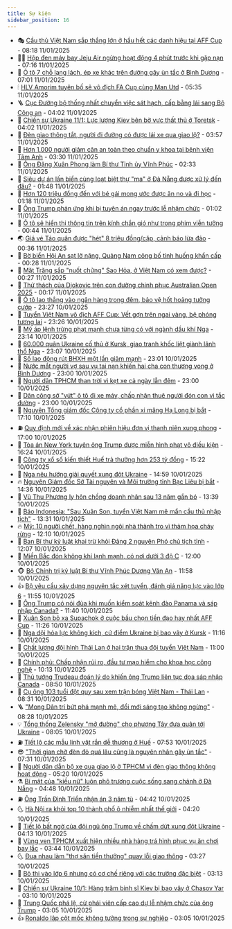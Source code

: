 ```yaml
---
title: Sự kiện
sidebar_position: 16
---
```


<!-- dantri-su-kien:START -->
- 🎭 [Cầu thủ Việt Nam sắp thắng lớn ở hầu hết các danh hiệu tại AFF Cup](https://dantri.com.vn/the-thao/cau-thu-viet-nam-sap-thang-lon-o-hau-het-cac-danh-hieu-tai-aff-cup-20250111132504016.htm) - 08:18 11/01/2025
- 👨‍🏫 [Hộp đen máy bay Jeju Air ngừng hoạt động 4 phút trước khi gặp nạn](https://dantri.com.vn/the-gioi/hop-den-may-bay-jeju-air-ngung-hoat-dong-4-phut-truoc-khi-gap-nan-20250111140256367.htm) - 07:16 11/01/2025
- 🌮 [Ô tô 7 chỗ lạng lách, ép xe khác trên đường gây ùn tắc ở Bình Dương](https://dantri.com.vn/xa-hoi/o-to-7-cho-lang-lach-ep-xe-khac-tren-duong-gay-un-tac-o-binh-duong-20250111133037791.htm) - 07:01 11/01/2025
- 🕯 [HLV Amorim tuyên bố sẽ vô địch FA Cup cùng Man Utd](https://dantri.com.vn/the-thao/hlv-amorim-tuyen-bo-se-vo-dich-fa-cup-cung-man-utd-20250111115358839.htm) - 05:35 11/01/2025
- 🪜 [Cục Đường bộ thống nhất chuyển việc sát hạch, cấp bằng lái sang Bộ Công an](https://dantri.com.vn/xa-hoi/cuc-duong-bo-thong-nhat-chuyen-viec-sat-hach-cap-bang-lai-sang-bo-cong-an-20250111095841270.htm) - 04:02 11/01/2025
- 🐘 [Chiến sự Ukraine 11/1: Lực lượng Kiev bên bờ vực thất thủ ở Toretsk](https://dantri.com.vn/the-gioi/chien-su-ukraine-111-luc-luong-kiev-ben-bo-vuc-that-thu-o-toretsk-20250111104203203.htm) - 04:02 11/01/2025
- 🤔 [Đèn giao thông tắt, người đi đường có được lái xe qua giao lộ?](https://dantri.com.vn/xa-hoi/den-giao-thong-tat-nguoi-di-duong-co-duoc-lai-xe-qua-giao-lo-20250111090728976.htm) - 03:57 11/01/2025
- 🧠 [Hơn 1.000 người giảm cân an toàn theo chuẩn y khoa tại bệnh viện Tâm Anh](https://dantri.com.vn/suc-khoe/hon-1000-nguoi-giam-can-an-toan-theo-chuan-y-khoa-tai-benh-vien-tam-anh-20250111094906418.htm) - 03:30 11/01/2025
- 📝 [Ông Đặng Xuân Phong làm Bí thư Tỉnh ủy Vĩnh Phúc](https://dantri.com.vn/xa-hoi/ong-dang-xuan-phong-lam-bi-thu-tinh-uy-vinh-phuc-20250111092507340.htm) - 02:33 11/01/2025
- 🦏 [Siêu dự án lấn biển cùng loạt biệt thự &quot;ma&quot; ở Đà Nẵng được xử lý đến đâu?](https://dantri.com.vn/xa-hoi/sieu-du-an-lan-bien-cung-loat-biet-thu-ma-o-da-nang-duoc-xu-ly-den-dau-20250110122518200.htm) - 01:48 11/01/2025
- 🥰 [Hơn 120 triệu đồng đến với bé gái mong ước được ăn no và đi học](https://dantri.com.vn/tam-long-nhan-ai/hon-120-trieu-dong-den-voi-be-gai-mong-uoc-duoc-an-no-va-di-hoc-20250110062144538.htm) - 01:18 11/01/2025
- 🤗 [Ông Trump phản ứng khi bị tuyên án ngay trước lễ nhậm chức](https://dantri.com.vn/the-gioi/ong-trump-phan-ung-khi-bi-tuyen-an-ngay-truoc-le-nham-chuc-20250111073743550.htm) - 01:02 11/01/2025
- 🌈 [Ô tô sẽ hiển thị thông tin trên kính chắn gió như trong phim viễn tưởng](https://dantri.com.vn/o-to-xe-may/o-to-se-hien-thi-thong-tin-tren-kinh-chan-gio-nhu-trong-phim-vien-tuong-20250111002532229.htm) - 00:44 11/01/2025
- 🌏 [Giá vé Táo quân được &quot;hét&quot; 8 triệu đồng/cặp, cảnh báo lừa đảo](https://dantri.com.vn/giai-tri/gia-ve-tao-quan-duoc-het-8-trieu-dongcap-canh-bao-lua-dao-20250111002010650.htm) - 00:36 11/01/2025
- 💄 [Bờ biển Hội An sạt lở nặng, Quảng Nam công bố tình huống khẩn cấp](https://dantri.com.vn/xa-hoi/bo-bien-hoi-an-sat-lo-nang-quang-nam-cong-bo-tinh-huong-khan-cap-20250111065003225.htm) - 00:28 11/01/2025
- 👺 [Mặt Trăng sắp &quot;nuốt chửng&quot; Sao Hỏa, ở Việt Nam có xem được?](https://dantri.com.vn/khoa-hoc-cong-nghe/mat-trang-sap-nuot-chung-sao-hoa-o-viet-nam-co-xem-duoc-20250109075013775.htm) - 00:27 11/01/2025
- 👹 [Thử thách của Djokovic trên con đường chinh phục Australian Open 2025](https://dantri.com.vn/the-thao/thu-thach-cua-djokovic-tren-con-duong-chinh-phuc-australian-open-2025-20250111071613194.htm) - 00:17 11/01/2025
- 🌊 [Ô tô lao thẳng vào ngân hàng trong đêm, bảo vệ hốt hoảng tưởng cướp](https://dantri.com.vn/xa-hoi/o-to-lao-thang-vao-ngan-hang-trong-dem-bao-ve-hot-hoang-tuong-cuop-20250111013142296.htm) - 23:27 10/01/2025
- 🤠 [Tuyển Việt Nam vô địch AFF Cup: Vết gợn trên ngai vàng, bệ phóng tương lai](https://dantri.com.vn/the-thao/tuyen-viet-nam-vo-dich-aff-cup-vet-gon-tren-ngai-vang-be-phong-tuong-lai-20250110223100005.htm) - 23:26 10/01/2025
- 🎊 [Mỹ áp lệnh trừng phạt mạnh chưa từng có với ngành dầu khí Nga](https://dantri.com.vn/the-gioi/my-ap-lenh-trung-phat-manh-chua-tung-co-voi-nganh-dau-khi-nga-20250111060804455.htm) - 23:14 10/01/2025
- 🐘 [60.000 quân Ukraine cố thủ ở Kursk, giao tranh khốc liệt giành lãnh thổ Nga](https://dantri.com.vn/the-gioi/60000-quan-ukraine-co-thu-o-kursk-giao-tranh-khoc-liet-gianh-lanh-tho-nga-20250111055505492.htm) - 23:07 10/01/2025
- 💂 [Số lao động rút BHXH một lần giảm mạnh](https://dantri.com.vn/an-sinh/so-lao-dong-rut-bhxh-mot-lan-giam-manh-20250110174945015.htm) - 23:01 10/01/2025
- 👹 [Nước mắt người vợ sau vụ tai nạn khiến hai cha con thương vong ở Bình Dương](https://dantri.com.vn/xa-hoi/nuoc-mat-nguoi-vo-sau-vu-tai-nan-khien-hai-cha-con-thuong-vong-o-binh-duong-20250110202459018.htm) - 23:00 10/01/2025
- 🦒 [Người dân TPHCM than trời vì kẹt xe cả ngày lẫn đêm](https://dantri.com.vn/xa-hoi/nguoi-dan-tphcm-than-troi-vi-ket-xe-ca-ngay-lan-dem-20250109205356765.htm) - 23:00 10/01/2025
- 🗽 [Dân công sở &quot;vứt&quot; ô tô đi xe máy, chấp nhận thuê người đón con vì tắc đường](https://dantri.com.vn/lao-dong-viec-lam/dan-cong-so-vut-o-to-di-xe-may-chap-nhan-thue-nguoi-don-con-vi-tac-duong-20250110203112339.htm) - 23:00 10/01/2025
- 💄 [Nguyên Tổng giám đốc Công ty cổ phần xi măng Hạ Long bị bắt](https://dantri.com.vn/phap-luat/nguyen-tong-giam-doc-cong-ty-co-phan-xi-mang-ha-long-bi-bat-20250110235131387.htm) - 17:10 10/01/2025
- ⛽️ [Quy định mới về xác nhận phiên hiệu đơn vị thanh niên xung phong](https://dantri.com.vn/xa-hoi/quy-dinh-moi-ve-xac-nhan-phien-hieu-don-vi-thanh-nien-xung-phong-20250110213155820.htm) - 17:00 10/01/2025
- 🥷 [Tòa án New York tuyên ông Trump được miễn hình phạt vô điều kiện](https://dantri.com.vn/the-gioi/toa-an-new-york-tuyen-ong-trump-duoc-mien-hinh-phat-vo-dieu-kien-20250110231033290.htm) - 16:24 10/01/2025
- 🤖 [Công ty xổ số kiến thiết Huế trả thưởng hơn 253 tỷ đồng](https://dantri.com.vn/xa-hoi/cong-ty-xo-so-kien-thiet-hue-tra-thuong-hon-253-ty-dong-20250110144805135.htm) - 15:22 10/01/2025
- 🌊 [Nga nêu hướng giải quyết xung đột Ukraine](https://dantri.com.vn/the-gioi/nga-neu-huong-giai-quyet-xung-dot-ukraine-20250110191803257.htm) - 14:59 10/01/2025
- 🔥 [Nguyên Giám đốc Sở Tài nguyên và Môi trường tỉnh Bạc Liêu bị bắt](https://dantri.com.vn/phap-luat/nguyen-giam-doc-so-tai-nguyen-va-moi-truong-tinh-bac-lieu-bi-bat-20250110201352115.htm) - 14:36 10/01/2025
- 🦏 [Vũ Thu Phương ly hôn chồng doanh nhân sau 13 năm gắn bó](https://dantri.com.vn/giai-tri/vu-thu-phuong-ly-hon-chong-doanh-nhan-sau-13-nam-gan-bo-20250110195536794.htm) - 13:39 10/01/2025
- 🐘 [Báo Indonesia: &quot;Sau Xuân Son, tuyển Việt Nam mê mẩn cầu thủ nhập tịch&quot;](https://dantri.com.vn/the-thao/bao-indonesia-sau-xuan-son-tuyen-viet-nam-me-man-cau-thu-nhap-tich-20250110201829012.htm) - 13:31 10/01/2025
- 🔥 [Mỹ: 10 người chết, hàng nghìn ngôi nhà thành tro vì thảm họa cháy rừng](https://dantri.com.vn/the-gioi/my-10-nguoi-chet-hang-nghin-ngoi-nha-thanh-tro-vi-tham-hoa-chay-rung-20250110190828196.htm) - 12:10 10/01/2025
- 💼 [Ban Bí thư kỷ luật khai trừ khỏi Đảng 2 nguyên Phó chủ tịch tỉnh](https://dantri.com.vn/xa-hoi/ban-bi-thu-ky-luat-khai-tru-khoi-dang-2-nguyen-pho-chu-tich-tinh-20250110190647153.htm) - 12:07 10/01/2025
- 🚀 [Miền Bắc đón không khí lạnh mạnh, có nơi dưới 3 độ C](https://dantri.com.vn/xa-hoi/mien-bac-don-khong-khi-lanh-manh-co-noi-duoi-3-do-c-20250110181245699.htm) - 12:00 10/01/2025
- 🐵 [Bộ Chính trị kỷ luật Bí thư Vĩnh Phúc Dương Văn An](https://dantri.com.vn/xa-hoi/bo-chinh-tri-ky-luat-bi-thu-vinh-phuc-duong-van-an-20250110184444320.htm) - 11:58 10/01/2025
- 👍 [Bộ yêu cầu xây dựng nguyên tắc xét tuyển, đánh giá năng lực vào lớp 6](https://dantri.com.vn/giao-duc/bo-yeu-cau-xay-dung-nguyen-tac-xet-tuyen-danh-gia-nang-luc-vao-lop-6-20250110182943541.htm) - 11:55 10/01/2025
- 🚦 [Ông Trump có nói đùa khi muốn kiểm soát kênh đào Panama và sáp nhập Canada?](https://dantri.com.vn/the-gioi/ong-trump-co-noi-dua-khi-muon-kiem-soat-kenh-dao-panama-va-sap-nhap-canada-20250110101954489.htm) - 11:40 10/01/2025
- 🥸 [Xuân Son bỏ xa Supachok ở cuộc bầu chọn tiền đạo hay nhất AFF Cup](https://dantri.com.vn/the-thao/xuan-son-bo-xa-supachok-o-cuoc-bau-chon-tien-dao-hay-nhat-aff-cup-20250110164947486.htm) - 11:26 10/01/2025
- 🥷 [Nga dội hỏa lực không kích, cứ điểm Ukraine bị bao vây ở Kursk](https://dantri.com.vn/the-gioi/nga-doi-hoa-luc-khong-kich-cu-diem-ukraine-bi-bao-vay-o-kursk-20250110180333641.htm) - 11:16 10/01/2025
- 🤡 [Chất lượng đội hình Thái Lan ở hai trận thua đội tuyển Việt Nam](https://dantri.com.vn/the-thao/chat-luong-doi-hinh-thai-lan-o-hai-tran-thua-doi-tuyen-viet-nam-20250110162810213.htm) - 11:00 10/01/2025
- 🥳 [Chính phủ: Chấp nhận rủi ro, đầu tư mạo hiểm cho khoa học công nghệ](https://dantri.com.vn/xa-hoi/chinh-phu-chap-nhan-rui-ro-dau-tu-mao-hiem-cho-khoa-hoc-cong-nghe-20250110170748207.htm) - 10:13 10/01/2025
- 🤩 [Thủ tướng Trudeau đoán lý do khiến ông Trump liên tục dọa sáp nhập Canada](https://dantri.com.vn/the-gioi/thu-tuong-trudeau-doan-ly-do-khien-ong-trump-lien-tuc-doa-sap-nhap-canada-20250110151143829.htm) - 08:50 10/01/2025
- 🎡 [Cụ ông 103 tuổi đột quỵ sau xem trận bóng Việt Nam - Thái Lan](https://dantri.com.vn/suc-khoe/cu-ong-103-tuoi-dot-quy-sau-xem-tran-bong-viet-nam-thai-lan-20250110153122131.htm) - 08:31 10/01/2025
- 🪜 [&quot;Mong Dân trí bứt phá mạnh mẽ, đổi mới sáng tạo không ngừng&quot;](https://dantri.com.vn/xa-hoi/mong-dan-tri-but-pha-manh-me-doi-moi-sang-tao-khong-ngung-20250110151321619.htm) - 08:28 10/01/2025
- 💡 [Tổng thống Zelensky &quot;mở đường&quot; cho phương Tây đưa quân tới Ukraine](https://dantri.com.vn/the-gioi/tong-thong-zelensky-mo-duong-cho-phuong-tay-dua-quan-toi-ukraine-20250110075707783.htm) - 08:05 10/01/2025
- ⛽️ [Tiết lộ các mẫu linh vật rắn dễ thương ở Huế](https://dantri.com.vn/doi-song/tiet-lo-cac-mau-linh-vat-ran-de-thuong-o-hue-20250110070543480.htm) - 07:53 10/01/2025
- 😎 [&quot;Thời gian chờ đèn đỏ quá lâu cũng là nguyên nhân gây ùn tắc&quot;](https://dantri.com.vn/ban-doc/thoi-gian-cho-den-do-qua-lau-cung-la-nguyen-nhan-gay-un-tac-20250110142901219.htm) - 07:31 10/01/2025
- 🗽 [Người dân dẫn bộ xe qua giao lộ ở TPHCM vì đèn giao thông không hoạt động](https://dantri.com.vn/xa-hoi/nguoi-dan-dan-bo-xe-qua-giao-lo-o-tphcm-vi-den-giao-thong-khong-hoat-dong-20250110120258385.htm) - 05:20 10/01/2025
- ⚗️ [Bí mật của &quot;kiều nữ&quot; luôn phô trương cuộc sống sang chảnh ở Đà Nẵng](https://dantri.com.vn/phap-luat/bi-mat-cua-kieu-nu-luon-pho-truong-cuoc-song-sang-chanh-o-da-nang-20250110113419940.htm) - 04:48 10/01/2025
- ⛽️ [Ông Trần Đình Triển nhận án 3 năm tù](https://dantri.com.vn/phap-luat/ong-tran-dinh-trien-nhan-an-3-nam-tu-20250110113901829.htm) - 04:42 10/01/2025
- 🌜 [Hà Nội ra khỏi top 10 thành phố ô nhiễm nhất thế giới](https://dantri.com.vn/xa-hoi/ha-noi-ra-khoi-top-10-thanh-pho-o-nhiem-nhat-the-gioi-20250110110906352.htm) - 04:20 10/01/2025
- 🦩 [Tiết lộ bất ngờ của đội ngũ ông Trump về chấm dứt xung đột Ukraine](https://dantri.com.vn/the-gioi/tiet-lo-bat-ngo-cua-doi-ngu-ong-trump-ve-cham-dut-xung-dot-ukraine-20250110081848837.htm) - 04:13 10/01/2025
- 🦒 [Vùng ven TPHCM xuất hiện nhiều nhà hàng trá hình phục vụ ăn chơi bay lắc](https://dantri.com.vn/xa-hoi/vung-ven-tphcm-xuat-hien-nhieu-nha-hang-tra-hinh-phuc-vu-an-choi-bay-lac-20250110095741396.htm) - 03:44 10/01/2025
- 🌜 [Đua nhau làm &quot;thợ săn tiền thưởng&quot; quay lỗi giao thông](https://dantri.com.vn/doi-song/dua-nhau-lam-tho-san-tien-thuong-quay-loi-giao-thong-20250107144116746.htm) - 03:27 10/01/2025
- 🐎 [Bỏ thi vào lớp 6 nhưng có cơ chế riêng với các trường đặc biệt](https://dantri.com.vn/giao-duc/bo-thi-vao-lop-6-nhung-co-co-che-rieng-voi-cac-truong-dac-biet-20250108155338436.htm) - 03:13 10/01/2025
- 🌋 [Chiến sự Ukraine 10/1: Hàng trăm binh sĩ Kiev bị bao vây ở Chasov Yar](https://dantri.com.vn/the-gioi/chien-su-ukraine-101-hang-tram-binh-si-kiev-bi-bao-vay-o-chasov-yar-20250110093642524.htm) - 03:10 10/01/2025
- 🧰 [Trung Quốc phá lệ, cử phái viên cấp cao dự lễ nhậm chức của ông Trump](https://dantri.com.vn/the-gioi/trung-quoc-pha-le-cu-phai-vien-cap-cao-du-le-nham-chuc-cua-ong-trump-20250110085632858.htm) - 03:05 10/01/2025
- 👍 [Ronaldo lập cột mốc không tưởng trong sự nghiệp](https://dantri.com.vn/the-thao/ronaldo-lap-cot-moc-khong-tuong-trong-su-nghiep-20250110093632693.htm) - 03:05 10/01/2025<!-- dantri-su-kien:END -->
